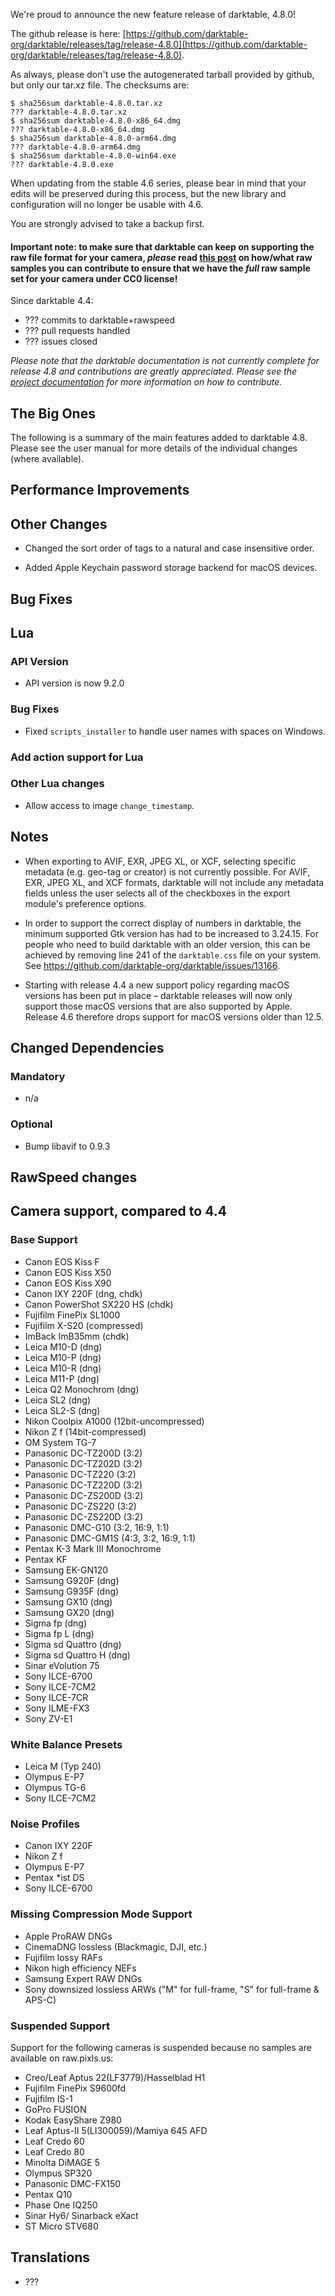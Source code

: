 We're proud to announce the new feature release of darktable, 4.8.0!

The github release is here: [https://github.com/darktable-org/darktable/releases/tag/release-4.8.0](https://github.com/darktable-org/darktable/releases/tag/release-4.8.0).

As always, please don't use the autogenerated tarball provided by
github, but only our tar.xz file. The checksums are:

```
$ sha256sum darktable-4.8.0.tar.xz
??? darktable-4.8.0.tar.xz
$ sha256sum darktable-4.8.0-x86_64.dmg
??? darktable-4.8.0-x86_64.dmg
$ sha256sum darktable-4.8.0-arm64.dmg
??? darktable-4.8.0-arm64.dmg
$ sha256sum darktable-4.8.0-win64.exe
??? darktable-4.8.0.exe
```

When updating from the stable 4.6 series, please bear in
mind that your edits will be preserved during this process, but the new
library and configuration will no longer be usable with 4.6.

You are strongly advised to take a backup first.

#### Important note: to make sure that darktable can keep on supporting the raw file format for your camera, *please* read [this post](https://discuss.pixls.us/t/raw-samples-wanted/5420?u=lebedevri) on how/what raw samples you can contribute to ensure that we have the *full* raw sample set for your camera under CC0 license!

Since darktable 4.4:

- ??? commits to darktable+rawspeed
- ??? pull requests handled
- ??? issues closed


_Please note that the darktable documentation is not currently complete for release 4.8
and contributions are greatly appreciated. Please see the
[project documentation](https://github.com/darktable-org/dtdocs#contributing)
for more information on how to contribute._

## The Big Ones

The following is a summary of the main features added to darktable
4.8. Please see the user manual for more details of the individual
changes (where available).

## Performance Improvements

## Other Changes

- Changed the sort order of tags to a natural and case insensitive order.

- Added Apple Keychain password storage backend for macOS devices.

## Bug Fixes

## Lua

### API Version

- API version is now 9.2.0

### Bug Fixes

- Fixed `scripts_installer` to handle user names with spaces on Windows.

### Add action support for Lua


### Other Lua changes

- Allow access to image `change_timestamp`.

## Notes

- When exporting to AVIF, EXR, JPEG XL, or XCF, selecting specific
  metadata (e.g. geo-tag or creator) is not currently possible. For
  AVIF, EXR, JPEG XL, and XCF formats, darktable will not include any
  metadata fields unless the user selects all of the checkboxes in the
  export module's preference options.

- In order to support the correct display of numbers in darktable, the
  minimum supported Gtk version has had to be increased to
  3.24.15. For people who need to build darktable with an older
  version, this can be achieved by removing line 241 of the
  `darktable.css` file on your system. See
  https://github.com/darktable-org/darktable/issues/13166.

- Starting with release 4.4 a new support policy regarding macOS
  versions has been put in place – darktable releases will now only
  support those macOS versions that are also supported by Apple.
  Release 4.6 therefore drops support for macOS versions older than
  12.5.

## Changed Dependencies

### Mandatory

- n/a

### Optional

- Bump libavif to 0.9.3

## RawSpeed changes


## Camera support, compared to 4.4

### Base Support

- Canon EOS Kiss F
- Canon EOS Kiss X50
- Canon EOS Kiss X90
- Canon IXY 220F (dng, chdk)
- Canon PowerShot SX220 HS (chdk)
- Fujifilm FinePix SL1000
- Fujifilm X-S20 (compressed)
- ImBack ImB35mm (chdk)
- Leica M10-D (dng)
- Leica M10-P (dng)
- Leica M10-R (dng)
- Leica M11-P (dng)
- Leica Q2 Monochrom (dng)
- Leica SL2 (dng)
- Leica SL2-S (dng)
- Nikon Coolpix A1000 (12bit-uncompressed)
- Nikon Z f (14bit-compressed)
- OM System TG-7
- Panasonic DC-TZ200D (3:2)
- Panasonic DC-TZ202D (3:2)
- Panasonic DC-TZ220 (3:2)
- Panasonic DC-TZ220D (3:2)
- Panasonic DC-ZS200D (3:2)
- Panasonic DC-ZS220 (3:2)
- Panasonic DC-ZS220D (3:2)
- Panasonic DMC-G10 (3:2, 16:9, 1:1)
- Panasonic DMC-GM1S (4:3, 3:2, 16:9, 1:1)
- Pentax K-3 Mark III Monochrome
- Pentax KF
- Samsung EK-GN120
- Samsung G920F (dng)
- Samsung G935F (dng)
- Samsung GX10 (dng)
- Samsung GX20 (dng)
- Sigma fp (dng)
- Sigma fp L (dng)
- Sigma sd Quattro (dng)
- Sigma sd Quattro H (dng)
- Sinar eVolution 75
- Sony ILCE-6700
- Sony ILCE-7CM2
- Sony ILCE-7CR
- Sony ILME-FX3
- Sony ZV-E1

### White Balance Presets

- Leica M (Typ 240)
- Olympus E-P7
- Olympus TG-6
- Sony ILCE-7CM2

### Noise Profiles

- Canon IXY 220F
- Nikon Z f
- Olympus E-P7
- Pentax *ist DS
- Sony ILCE-6700

### Missing Compression Mode Support

- Apple ProRAW DNGs
- CinemaDNG lossless (Blackmagic, DJI, etc.)
- Fujifilm lossy RAFs
- Nikon high efficiency NEFs
- Samsung Expert RAW DNGs
- Sony downsized lossless ARWs ("M" for full-frame, "S" for full-frame & APS-C)

### Suspended Support

Support for the following cameras is suspended because no samples
are available on raw.pixls.us:

- Creo/Leaf Aptus 22(LF3779)/Hasselblad H1
- Fujifilm FinePix S9600fd
- Fujifilm IS-1
- GoPro FUSION
- Kodak EasyShare Z980
- Leaf Aptus-II 5(LI300059)/Mamiya 645 AFD
- Leaf Credo 60
- Leaf Credo 80
- Minolta DiMAGE 5
- Olympus SP320
- Panasonic DMC-FX150
- Pentax Q10
- Phase One IQ250
- Sinar Hy6/ Sinarback eXact
- ST Micro STV680

## Translations

- ???
